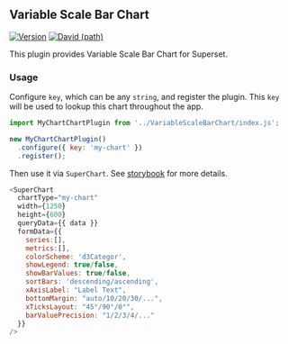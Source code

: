 ## Variable Scale Bar Chart

[![Version](https://img.shields.io/npm/v/@superset-ui/legacy-plugin-chart-parallel-coordinates.svg?style=flat-square)](https://img.shields.io/npm/v/@superset-ui/legacy-plugin-chart-parallel-coordinates.svg?style=flat-square)
[![David (path)](https://img.shields.io/david/apache-superset/superset-ui-plugins.svg?path=packages%2Fsuperset-ui-legacy-plugin-chart-parallel-coordinates&style=flat-square)](https://david-dm.org/apache-superset/superset-ui-plugins?path=packages/superset-ui-legacy-plugin-chart-parallel-coordinates)

This plugin provides Variable Scale Bar Chart for Superset.

### Usage

Configure `key`, which can be any `string`, and register the plugin. This `key` will be used to lookup this chart throughout the app.

```js
import MyChartChartPlugin from '../VariableScaleBarChart/index.js';

new MyChartChartPlugin()
  .configure({ key: 'my-chart' })
  .register();
```

Then use it via `SuperChart`. See [storybook](https://apache-superset.github.io/superset-ui-plugins) for more details.

```js
<SuperChart
  chartType="my-chart"
  width={1250}
  height={600}
  queryData={{ data }}
  formData={{
    series:[],
    metrics:[],
    colorScheme: 'd3Categor',
    showLegend: true/false,
    showBarValues: true/false,
    sortBars: 'descending/ascending',
    xAxisLabel: "Label Text",
    bottomMargin: "auto/10/20/30/...",
    xTicksLayout: "45°/90°/0°",
    barValuePrecision: "1/2/3/4/..."
  }}
/>
```
